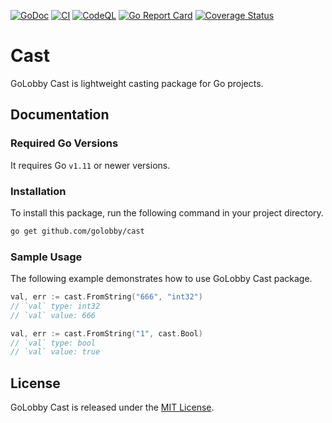 [![GoDoc](https://godoc.org/github.com/golobby/cast?status.svg)](https://godoc.org/github.com/golobby/cast)
[![CI](https://github.com/golobby/cast/actions/workflows/ci.yml/badge.svg)](https://github.com/golobby/cast/actions/workflows/ci.yml)
[![CodeQL](https://github.com/golobby/cast/workflows/CodeQL/badge.svg)](https://github.com/golobby/cast/actions?query=workflow%3ACodeQL)
[![Go Report Card](https://goreportcard.com/badge/github.com/golobby/cast)](https://goreportcard.com/report/github.com/golobby/cast)
[![Coverage Status](https://coveralls.io/repos/github/golobby/cast/badge.svg)](https://coveralls.io/github/golobby/cast?branch=master)

# Cast
GoLobby Cast is lightweight casting package for Go projects.

## Documentation

### Required Go Versions
It requires Go `v1.11` or newer versions.

### Installation
To install this package, run the following command in your project directory.

```bash
go get github.com/golobby/cast
```

### Sample Usage
The following example demonstrates how to use GoLobby Cast package.

```go
val, err := cast.FromString("666", "int32")
// `val` type: int32
// `val` value: 666

val, err := cast.FromString("1", cast.Bool)
// `val` type: bool
// `val` value: true
```

## License
GoLobby Cast is released under the [MIT License](http://opensource.org/licenses/mit-license.php).
